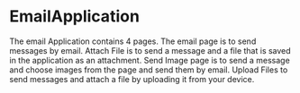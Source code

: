 # EmailApplication
The email Application contains 4 pages. 
The email page is to send messages by email.
Attach File is to send a message and a file that is saved in the application as an attachment.
Send Image page is to send a message and choose images from the page and send them by email. 
Upload Files to send messages and attach a file by uploading it from your device. 
